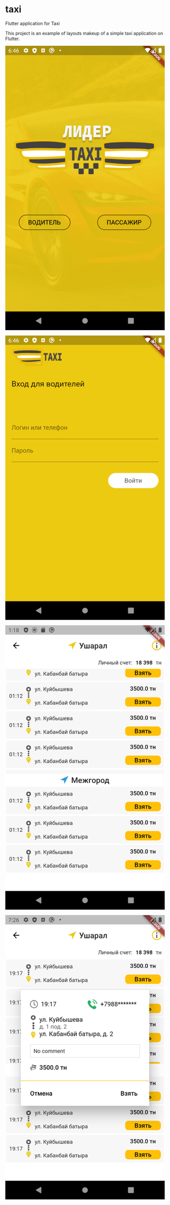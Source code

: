 # taxi

Flutter application for Taxi 

This project is an example of layouts makeup of a simple taxi application on Flutter.

![Выбор режима работы - водитель или пассажир](https://github.com/witchcraft2001/flutter_taxi/blob/master/screenshots/Screenshot_1.png?raw=true)

![Логин водителя](https://github.com/witchcraft2001/flutter_taxi/blob/master/screenshots/Screenshot_2.png?raw=true)

![Список заказов](https://github.com/witchcraft2001/flutter_taxi/blob/master/screenshots/Screenshot_3.png?raw=true)

![Детали заказа](https://github.com/witchcraft2001/flutter_taxi/blob/master/screenshots/Screenshot_4.png?raw=true)